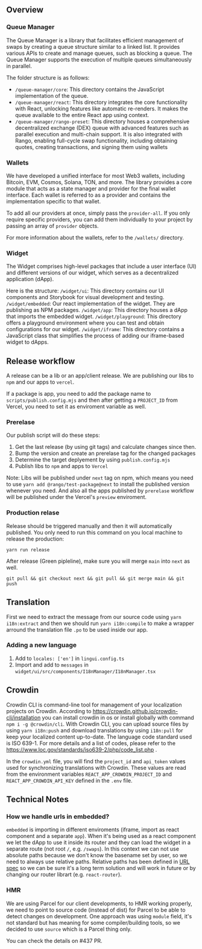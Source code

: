 ## Overview

### Queue Manager

The Queue Manager is a library that facilitates efficient management of swaps by creating a queue structure similar to a linked list. It provides various APIs to create and manage queues, such as blocking a queue. The Queue Manager supports the execution of multiple queues simultaneously in parallel.

The folder structure is as follows:

- `/queue-manager/core`: This directory contains the JavaScript implementation of the queue.
- `/queue-manager/react`: This directory integrates the core functionality with React, unlocking features like automatic re-renders. It makes the queue available to the entire React app using context.
- `/queue-manager/rango-preset`: This directory houses a comprehensive decentralized exchange (DEX) queue with advanced features such as parallel execution and multi-chain support. It is also integrated with Rango, enabling full-cycle swap functionality, including obtaining quotes, creating transactions, and signing them using wallets


### Wallets

We have developed a unified interface for most Web3 wallets, including Bitcoin, EVM, Cosmos, Solana, TON, and more. The library provides a core module that acts as a state manager and provider for the final wallet interface. Each wallet is referred to as a provider and contains the implementation specific to that wallet.

To add all our providers at once, simply pass the `provider-all`. If you only require specific providers, you can add them individually to your project by passing an array of `provider` objects.

For more information about the wallets, refer to the `/wallets/` directory.


### Widget

The Widget comprises high-level packages that include a user interface (UI) and different versions of our widget, which serves as a decentralized application (dApp). 

Here is the structure:
`/widget/ui`: This directory contains our UI components and Storybook for visual development and testing.
`/widget/embedded`: Our react implementation of the widget. They are publishing as NPM packages.
`/widget/app`: This directory houses a dApp that imports the embedded widget.
`/widget/playground`: This directory offers a playground environment where you can test and obtain configurations for our widget.
`/widget/iframe`: This directory contains a JavaScript class that simplifies the process of adding our iframe-based widget to dApps.

## Release workflow

A release can be a lib or an app/client release. We are publishing our libs to `npm` and our apps to `vercel`.

If a package is app, you need to add the package name to `scripts/publish.config.mjs` and then after getting a `PROJECT_ID` from Vercel, you need to set it as enviroment variable as well.

### Prerelase

Our publish script will do these steps:

1. Get the last release (by using git tags) and calculate changes since then.
2. Bump the version and create an prerelase tag for the changed packages
3. Determine the target deplyement by using `publish.config.mjs`
4. Publish libs to `npm` and apps to `Vercel`

Note:
Libs will be published under `next` tag on npm, which means you need to use `yarn add @rango/test-package@next` to install the published version whenever you need.
And also all the apps published by `prerelase` workflow will be published under the Vercel's `preview` enviroment. 

### Production relase

Release should be triggered manually and then it will automatically published. You only need to run this command on you local machine to release the production:

`yarn run release`

After release (Green pipleline), make sure you will merge `main` into `next` as well. 

`git pull && git checkout next && git pull && git merge main && git push`

## Translation

First we need to extract the message from our source code using `yarn i18n:extract` and then we should run `yarn i18n:compile` to make a wrapper arround the translation file `.po` to be used inside our app.

### Adding a new language

1. Add to `locales: ['en']` in `lingui.config.ts`
2. Import and add to `messages` in `widget/ui/src/components/I18nManager/I18nManager.tsx`


## Crowdin

Crowdin CLI is command-line tool for management of your localization projects on Crowdin. According to https://crowdin.github.io/crowdin-cli/installation you can install crowdin in os or install globally with command `npm i -g @crowdin/cli`. With Crowdin CLI, you can upload source files by using `yarn i18n:push` and download translations by using `i18n:pull` for keep your localized content up-to-date.
The language code standard used is ISO 639-1. For more details and a list of codes, please refer to the https://www.loc.gov/standards/iso639-2/php/code_list.php .

In the `crowdin.yml` file, you will find the `project_id` and `api_token` values used for synchronizing translations with Crowdin. These values are read from the environment variables `REACT_APP_CROWDIN_PROJECT_ID` and `REACT_APP_CROWDIN_API_KEY` defined in the `.env` file.



## Technical Notes

### How we handle urls in embedded?

`embedded` is importing in different enviroments (iframe, import as react component and a separate `app`). When it's being used as a react component we let the dApp to use it inside its router and they can load the widget in a separate route (not root `/`, e.g. `/swaps`). In this context we can not use absolute paths because we don't know the basename set by user, so we need to always use relative paths. Relative paths has been defined in [URL spec](https://url.spec.whatwg.org/#urls) so we can be sure it's a long term solution and will work in future or by changing our router librart (e.g. `react-router`).

### HMR

We are using Parcel for our client developments, to HMR working properly, we need to point to source code (instead of dist) for Parcel to be able to detect changes on development. One approach was using `module` field, it's not standard but has meaning for some compiler/building tools, so we decided to use `source` which is a Parcel thing only.

You can check the details on #437 PR.